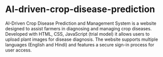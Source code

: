 # AI-driven-crop-disease-prediction
AI-Driven Crop Disease Prediction and Management System is a website designed to assist farmers in diagnosing and managing crop diseases. Developed with HTML, CSS, JavaScript (trial model) it allows users to upload plant images for disease diagnosis. The website supports multiple languages (English and Hindi) and features a secure sign-in process for user access.
